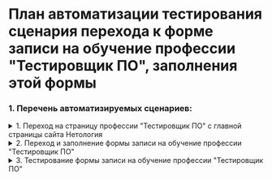 # План автоматизации тестирования сценария перехода к форме записи на обучение профессии "Тестировщик ПО", заполнения этой формы

### 1. Перечень автоматизируемых сценариев:

<details>
   <summary>1. Переход на страницу профессии "Тестировщик ПО" с главной страницы сайта Нетология</summary>

##### 1.1. Переход на страницу профессии "Тестировщик ПО" по кнопке "Каталог курсов"
1. открыть страницу сайта ["Нетология"](https://netology.ru/)
2. нажать на кнопку "Каталог курсов"
3. в выпадающем списке навести мышкой на курс "Программирование"
4. нажать в появившемся списке на кнопку "Тестировщик ПО"

Ожидаемый результат: переход на страницу профессии "Тестировщик"

##### 1.2. Переход на страницу профессии "Тестировщик ПО" по кнопке "Полный каталог"
1. открыть страницу сайта ["Нетология"](https://netology.ru/)
2. нажать на кнопку "Каталог курсов"
3. в выпадающем списке нажать на кнопку "Полный каталог"
4. пролистать до кнопки-блока "Тестировщик ПО", нажать на нее

Ожидаемый результат: переход на страницу профессии "Тестировщик"

##### 1.3. Переход на страницу профессии "Тестировщик ПО" по кнопке-блоку "Программирование"
1. открыть страницу сайта ["Нетология"](https://netology.ru/)
2. под заголовком "Направления обучения" нажать на кнопку-блок "Программирование"
3. пролистать до кнопки-блока "Тестировщик ПО", нажать на нее

Ожидаемый результат: переход на страницу профессии "Тестировщик"

##### 1.4. Переход на страницу профессии "Тестировщик ПО" по кнопке "Выбрать курс"
1. открыть страницу сайта ["Нетология"](https://netology.ru/)
2. пролистать страницу до блока с заголовком "Раскройте свои сильные стороны", "Выберете вектор развития"
3. под заголовком нажать на кнопку "Выбрать курс"
4. пролистать до кнопки-блока "Тестировщик ПО", нажать на нее

Ожидаемый результат: переход на страницу профессии "Тестировщик"

##### 1.5. Переход на страницу профессии "Тестировщик ПО" по кнопке "Каталог курсов" внизу страницы ("Footer")
1. открыть страницу сайта ["Нетология"](https://netology.ru/)
2. пролистать страницу до конца
3. в черном блоке внизу ("Footer") нажать на кнопку "Каталог курсов"
4. пролистать до кнопки-блока "Тестировщик ПО", нажать на нее

Ожидаемый результат: переход на страницу профессии "Тестировщик"

##### 1.6. Переход на страницу профессии "Тестировщик ПО" по кнопке "Популярные курсы" внизу страницы ("Footer")
1. открыть страницу сайта ["Нетология"](https://netology.ru/)
2. пролистать страницу до конца
3. в черном блоке внизу ("Footer") нажать на кнопку "Популярные курсы"
4. пролистать до кнопки-блока "Тестировщик ПО", нажать на нее

Ожидаемый результат: переход на страницу профессии "Тестировщик"

##### 1.7. Переход на страницу профессии "Тестировщик ПО" по кнопке "Программирование" внизу страницы ("Footer")
1. открыть страницу сайта ["Нетология"](https://netology.ru/)
2. пролистать страницу до конца
3. в черном блоке внизу ("Footer") нажать на кнопку "Программирование"
4. пролистать до кнопки-блока "Тестировщик ПО", нажать на нее

Ожидаемый результат: переход на страницу профессии "Тестировщик"

</details>
<details>
   <summary>2. Переход и заполнение формы записи на обучение профессии "Тестировщик ПО"</summary>

#### 2.1. Заполнение формы записи по кнопке "Записаться" после заголовка профессии
1. открыть страницу профессии ["Тестировщик ПО"](https://netology.ru/programs/qa)
2. нажать на кнопку "Записаться" после заголовка-названия профессии "Тестировщик" (после блока "src-shared-landing")
3. ввести в поля ввода "Имя", "Телефон", "Электронная почта" валидные данные
4. Нажать на кнопку "Записаться"

Ожидаемый результат: появляется сообщение "Поздравляем! Вы успешно записались на курс"

#### 2.2. Заполнение формы записи по появляющейся кнопке "Записаться" вверху страницы
1. открыть страницу профессии ["Тестировщик ПО"](https://netology.ru/programs/qa)
2. пролистать страницу до первого блока информации о скидке ("components-SaleInfo")
3. в появившемся блоке вверху ("Header--top") нажать справа на кнопку "Записаться"
4. ввести в поля ввода "Имя", "Телефон", "Электронная почта" валидные данные
5. Нажать на кнопку "Записаться"

Ожидаемый результат: появляется сообщение "Поздравляем! Вы успешно записались на курс"

#### 2.3. Заполнение формы записи внизу страницы профессии
1. открыть страницу профессии ["Тестировщик ПО"](https://netology.ru/programs/qa)
2. пролистать всю страницу профессии до формы записи
3. ввести в поля ввода "Имя", "Телефон", "Электронная почта" валидные данные
4. Нажать на кнопку "Записаться"

Ожидаемый результат: появляется сообщение "Поздравляем! Вы успешно записались на курс"

</details>

<details>
   <summary>3. Тестирование формы записи на обучение профессии "Тестировщик ПО"</summary>

#### 3.1. Отправка пустой формы записи
1. открыть страницу профессии ["Тестировщик ПО"](https://netology.ru/programs/qa)
2. пролистать всю страницу профессии до формы записи
3. не вводить никакие данные в поля ввода
4. нажать на кнопку "Записаться"

Ожидаемый результат: форма записи не отправляется, поля ввода выделяются красным цветом, под ними появляются сообщения "Обязательное поле"

<details>
   <summary>- поле ввода "Имя"</summary>

#### 3.1.1. Заполнение формы записи валидными данными, имя на кириллице
1. открыть страницу профессии ["Тестировщик ПО"](https://netology.ru/programs/qa)
2. пролистать всю страницу профессии до формы записи
3. ввести в поля ввода "Имя" валидные данные, например, "Екатерина-Мария"
4. ввести в поля ввода "Телефон" валидные данные (+ и 11 цифр), например, "+79122225222"
5. ввести в поля ввода "Электронная почта" валидные данные, например, "test@gmail.com"
6. нажать на кнопку "Записаться"

Ожидаемый результат: форма записи отправляется, появляется сообщение "Поздравляем! Вы успешно записались на курс"

#### 3.1.2. Заполнение формы записи валидными данными, имя на латинице
1. открыть страницу профессии ["Тестировщик ПО"](https://netology.ru/programs/qa)
2. пролистать всю страницу профессии до формы записи
3. ввести в поля ввода "Имя" валидные данные, например, "Smirnov Evgeniy"
4. ввести в поля ввода "Телефон" валидные данные, например, "+79111225222"
5. ввести в поля ввода "Электронная почта" валидные данные, например, "test@gmail.com"
6. нажать на кнопку "Записаться"

Ожидаемый результат: форма записи отправляется, появляется сообщение "Поздравляем! Вы успешно записались на курс"

#### 3.1.3. Заполнение формы записи, пустой ввода поля "Имя"
1. открыть страницу профессии ["Тестировщик ПО"](https://netology.ru/programs/qa)
2. пролистать всю страницу профессии до формы записи
3. в поле "Имя" не вводить никакие данные
4. ввести в поля ввода "Телефон" валидные данные (+ и 11 цифр), например, "+79122225111"
5. ввести в поля ввода "Электронная почта" валидные данные, например, "test@gmail.com"
6. нажать на кнопку "Записаться"

Ожидаемый результат: форма записи не отправляется, поле ввода "Имя" выделяется красным цветом, под ним появляется сообщение "Обязательное поле"

#### 3.1.4. Заполнение формы записи не валидными данными, имя включает в себя символы
1. открыть страницу профессии ["Тестировщик ПО"](https://netology.ru/programs/qa)
2. пролистать всю страницу профессии до формы записи
3. ввести в поля ввода "Имя" не валидные данные, например, "Катя___123;"%"
4. ввести в поля ввода "Телефон" валидные данные, например, "+79111225222"
5. ввести в поля ввода "Электронная почта" валидные данные, например, "test@gmail.com"
6. нажать на кнопку "Записаться"

Ожидаемый результат: форма записи не отправляется, поле ввода "Имя" выделяется красным цветом, под ним появляется сообщение "Должно состоять из букв"

</details>

<details>
   <summary>- поле ввода "Телефон"</summary>

#### 3.2.1. Заполнение формы записи валидными данными, формат телефона через 8
1. открыть страницу профессии ["Тестировщик ПО"](https://netology.ru/programs/qa)
2. пролистать всю страницу профессии до формы записи
3. ввести в поля ввода "Имя" валидные данные, например, "Мария Викторовна"
4. ввести в поля ввода "Телефон" валидные данные (11 цифр начиная с 8), например, "89122225222"
5. ввести в поля ввода "Электронная почта" валидные данные, например, "test@gmail.com"
6. нажать на кнопку "Записаться"

Ожидаемый результат: форма записи отправляется, появляется сообщение "Поздравляем! Вы успешно записались на курс"

#### 3.2.2. Заполнение формы записи, пустой ввода поля "Телефон"
1. открыть страницу профессии ["Тестировщик ПО"](https://netology.ru/programs/qa)
2. пролистать всю страницу профессии до формы записи
3. ввести в поля ввода "Имя" валидные данные, например, "Смирнов Евгений Борисович"
4. в поле "Телефон" не вводить никакие данные 
5. ввести в поля ввода "Электронная почта" валидные данные, например, "test@gmail.com"
6. нажать на кнопку "Записаться"

Ожидаемый результат: форма записи не отправляется, поле ввода "Телефон" выделяется красным цветом, под ним появляется сообщение "Обязательное поле"

#### 3.2.3. Заполнение формы записи не валидными данными, короткий номер телефона (10 цифр)
1. открыть страницу профессии ["Тестировщик ПО"](https://netology.ru/programs/qa)
2. пролистать всю страницу профессии до формы записи
3. ввести в поля ввода "Имя" валидные данные, например, "Александр"
4. ввести в поля ввода "Телефон" не валидные данные (+ и 10 цифр), например, "+9 (999) 999-99-9"
5. ввести в поля ввода "Электронная почта" валидные данные, например, "test@gmail.com"
6. нажать на кнопку "Записаться"

Ожидаемый результат: зависит от спецификации, от требований к форме данных; предполагаю, что форма записи не отправляется, поле ввода "Телефон" выделяется красным цветом, под ним появляется сообщение "Номер в формате +9 (999) 999-99-99"

#### 3.2.4. Заполнение формы записи не валидными данными, короткий номер телефона (8 цифр)
1. открыть страницу профессии ["Тестировщик ПО"](https://netology.ru/programs/qa)
2. пролистать всю страницу профессии до формы записи
3. ввести в поля ввода "Имя" валидные данные, например, "Александр"
4. ввести в поля ввода "Телефон" не валидные данные (+ и 8 цифр), например, "+9 (999) 999-9"
5. ввести в поля ввода "Электронная почта" валидные данные, например, "test@gmail.com"
6. нажать на кнопку "Записаться"

Ожидаемый результат: форма записи не отправляется, поле ввода "Телефон" выделяется красным цветом, под ним появляется сообщение "Номер в формате +9 (999) 999-99-99"

#### 3.2.5. Заполнение формы записи не валидными данными, телефон включает в себя символы
1. открыть страницу профессии ["Тестировщик ПО"](https://netology.ru/programs/qa)
2. пролистать всю страницу профессии до формы записи
3. ввести в поля ввода "Имя" валидные данные, например, "Александр"
4. ввести в поля ввода "Телефон" не валидные данные, например, "8-912_00%0!?"
5. ввести в поля ввода "Электронная почта" валидные данные, например, "test@gmail.com"
6. нажать на кнопку "Записаться"

Ожидаемый результат: форма записи не отправляется, поле ввода "Телефон" выделяется красным цветом, под ним появляется сообщение "Номер в формате +9 (999) 999-99-99"

#### 3.2.6. Заполнение формы записи не валидными данными, телефон состоит из 0
1. открыть страницу профессии ["Тестировщик ПО"](https://netology.ru/programs/qa)
2. пролистать всю страницу профессии до формы записи
3. ввести в поля ввода "Имя" валидные данные, например, "Александр-Петр"
4. ввести в поля ввода "Телефон" не валидные данные, например, "00000000000"
5. ввести в поля ввода "Электронная почта" валидные данные, например, "test@gmail.com"
6. нажать на кнопку "Записаться"

Ожидаемый результат: форма записи не отправляется, поле ввода "Телефон" выделяется красным цветом, под ним появляется сообщение "Номер в формате +9 (999) 999-99-99"

#### 3.2.7. Заполнение формы записи не валидными данными, длинный номер телефона (12 цифр)
1. открыть страницу профессии ["Тестировщик ПО"](https://netology.ru/programs/qa)
2. пролистать всю страницу профессии до формы записи
3. ввести в поля ввода "Имя" валидные данные, например, "Александр"
4. ввести в поля ввода "Телефон" не валидные данные (12 цифр), например, "891200000000"
5. ввести в поля ввода "Электронная почта" валидные данные, например, "test@gmail.com"
6. нажать на кнопку "Записаться"

Ожидаемый результат: форма записи не отправляется, поле ввода "Телефон" выделяется красным цветом, под ним появляется сообщение "Номер в формате +9 (999) 999-99-99"

#### 3.2.8. Заполнение формы записи не валидными данными, длинный номер телефона (15 цифр)
1. открыть страницу профессии ["Тестировщик ПО"](https://netology.ru/programs/qa)
2. пролистать всю страницу профессии до формы записи
3. ввести в поля ввода "Имя" валидные данные, например, "Александр"
4. ввести в поля ввода "Телефон" не валидные данные (15 цифр), например, "891200000000111"
5. ввести в поля ввода "Электронная почта" валидные данные, например, "test@gmail.com"
6. нажать на кнопку "Записаться"

Ожидаемый результат: форма записи не отправляется, поле ввода "Телефон" выделяется красным цветом, под ним появляется сообщение "Номер в формате +9 (999) 999-99-99"

</details>

<details>
   <summary>- поле ввода "Электронная почта"</summary>

#### 3.3.1. Заполнение формы записи не валидными данными, в поле "Электронная почта" отсутствует символ @
1. открыть страницу профессии ["Тестировщик ПО"](https://netology.ru/programs/qa)
2. пролистать всю страницу профессии до формы записи
3. ввести в поля ввода "Имя" валидные данные, например, "Александр"
4. ввести в поля ввода "Телефон" валидные данные (11 цифр), например, "89120000000"
5. ввести в поля ввода "Электронная почта" не валидные данные, например, "testgmail.com"
6. нажать на кнопку "Записаться"

Ожидаемый результат: форма записи не отправляется, поле ввода "Электронная почта" выделяется красным цветом, под ним появляется сообщение "Неверный email"

#### 3.3.2. Заполнение формы записи не валидными данными, в поле "Электронная почта" отсутствует домен
1. открыть страницу профессии ["Тестировщик ПО"](https://netology.ru/programs/qa)
2. пролистать всю страницу профессии до формы записи
3. ввести в поля ввода "Имя" валидные данные, например, "Александр"
4. ввести в поля ввода "Телефон" валидные данные (11 цифр), например, "89120000000"
5. ввести в поля ввода "Электронная почта" не валидные данные, например, "test@gmail"
6. нажать на кнопку "Записаться"

Ожидаемый результат: форма записи не отправляется, поле ввода "Электронная почта" выделяется красным цветом, под ним появляется сообщение "Неверный email"


#### 3.3.3. Заполнение формы записи не валидными данными, в поле "Электронная почта" отсутствует точка перед доменом
1. открыть страницу профессии ["Тестировщик ПО"](https://netology.ru/programs/qa)
2. пролистать всю страницу профессии до формы записи
3. ввести в поля ввода "Имя" валидные данные, например, "Александр"
4. ввести в поля ввода "Телефон" валидные данные (11 цифр), например, "89120000000"
5. ввести в поля ввода "Электронная почта" не валидные данные, например, "test@gmailcom"
6. нажать на кнопку "Записаться"

Ожидаемый результат: форма записи не отправляется, поле ввода "Электронная почта" выделяется красным цветом, под ним появляется сообщение "Неверный email"

#### 3.3.4. Заполнение формы записи не валидными данными, в поле "Электронная почта" почта начинается с пробела
1. открыть страницу профессии ["Тестировщик ПО"](https://netology.ru/programs/qa)
2. пролистать всю страницу профессии до формы записи
3. ввести в поля ввода "Имя" валидные данные, например, "Александр"
4. ввести в поля ввода "Телефон" валидные данные (11 цифр), например, "89120000000"
5. ввести в поля ввода "Электронная почта" не валидные данные, например, " test@gmail.com"
6. нажать на кнопку "Записаться"

Ожидаемый результат: форма записи не отправляется, поле ввода "Электронная почта" выделяется красным цветом, под ним появляется сообщение "Неверный email"


#### 3.3.5. Заполнение формы записи не валидными данными, в поле "Электронная почта" почта заканчивается пробелом
1. открыть страницу профессии ["Тестировщик ПО"](https://netology.ru/programs/qa)
2. пролистать всю страницу профессии до формы записи
3. ввести в поля ввода "Имя" валидные данные, например, "Александр"
4. ввести в поля ввода "Телефон" валидные данные (11 цифр), например, "89120000000"
5. ввести в поля ввода "Электронная почта" не валидные данные, например, "test@gmail.com "
6. нажать на кнопку "Записаться"

Ожидаемый результат: форма записи не отправляется, поле ввода "Электронная почта" выделяется красным цветом, под ним появляется сообщение "Неверный email"

#### 3.3.6. Заполнение формы записи не валидными данными, пустое поле "Электронная почта"
1. открыть страницу профессии ["Тестировщик ПО"](https://netology.ru/programs/qa)
2. пролистать всю страницу профессии до формы записи
3. ввести в поля ввода "Имя" валидные данные, например, "Александр"
4. ввести в поля ввода "Телефон" валидные данные (11 цифр), например, "89120000000"
5. не вводить в поле "Электронная почта" никаких данных
6. нажать на кнопку "Записаться"

Ожидаемый результат: форма записи не отправляется, поле ввода "Электронная почта" выделяется красным цветом, под ним появляется сообщение "Обязательное поле"

#### 3.3.7. Заполнение формы записи не валидными данными, поле ввода "Электронная почта" состоит из символов
1. открыть страницу профессии ["Тестировщик ПО"](https://netology.ru/programs/qa)
2. пролистать всю страницу профессии до формы записи
3. ввести в поля ввода "Имя" валидные данные, например, "Александр"
4. ввести в поля ввода "Телефон" валидные данные (11 цифр), например, "89120000000"
5. ввести в поля ввода "Электронная почта" не валидные данные, например, "!%8%_)"
6. нажать на кнопку "Записаться"

Ожидаемый результат: форма записи не отправляется, поле ввода "Электронная почта" выделяется красным цветом, под ним появляется сообщение "Неверный email"

### 2. Перечень используемых инструментов с обоснованием выбора

- **Git** - система контроля версий (самая популярная)
- **GitHub** - веб-сервис для хостинга IT-проектов основанный на сестеме контроля версий Git (крупнейший, самый
  популярный)
- **JUnit5** - фреймворк для тестирования ПО на языке Java (наиболее удобный)
- **Java 11** - язык программирования (на ней разрабатываются большинство проектов)
- **Gradle** - система автоматической сборки, инструмент управления проектами (более гибкая и современная система сборки
  в сравнении в другими)
- **Selenide** - фреймворк для автоматизированного тестирования веб-приложений для поиска веб-элементов на странице (в
  отличие от Selenium не требует настройки окружения, установки специального драйвера)
- **JaCoCo** - плагин, использующий метрику, которая показывает насколько % код был покрыт автотестами (популярный)
- **Lombok** - библиотека для генерации кода (популярный инструмент, упрощает написание кода)
- **Faker** - библиотека, генератор данных (тестирование в широком диапазоне тестовых данных)
- **Appveyor** - веб-сервис непрерывной интеграции, предназначенный для сборки и тестирования программного обеспечения расположенного на GitHub (прост в настройке)
- **Allure** — фреймворк, предназначенный для создания визуально наглядной картины отчета о выполнении тестов. (наиболее распространен)

### 3. Перечень необходимых разрешений/данных/доступов
- разрешение на тестирование
- доступ к API сайта "Нетология"
- доступ к базе данных "Нетологии"

### 4. Перечень и описание возможных рисков при автоматизации

- отсутствие спецификации на работу приложения
- необходимость поддержки кода автотестов
- отсутствие тестов для проверки UA, кросплатформенного тестирования
- отсутствие нагрузочного тестирования, тестирования безопасности
- изменение верстки повлекут за собой неработоспособность автотестов

### 5. Перечень необходимых специалистов для автоматизации
- тестировщик ПО со знаниями языка программирования для написания автотестов
- системный администратор для обезличивания и предоставления базы данных "Нетологии"

### 6. Интервальная оценка с учётом рисков (в часах)

40 часов
